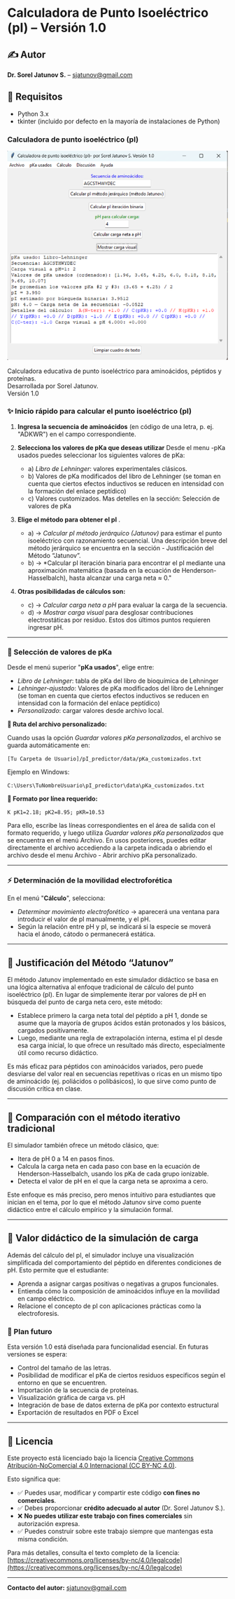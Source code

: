 # Calculadora de Punto Isoeléctrico (pI) – Versión 1.0

## ✍ Autor
**Dr. Sorel Jatunov S.** – sjatunov@gmail.com

## 🔧 Requisitos
- Python 3.x
- tkinter (incluido por defecto en la mayoría de instalaciones de Python)

### Calculadora de punto isoeléctrico (pI)

![Ejemplo de uso](pI_calculadora_ejemplo.png)

Calculadora educativa de punto isoeléctrico para aminoácidos, péptidos y proteínas.  
Desarrollada por Sorel Jatunov.  
Versión 1.0

### ✨ Inicio rápido para calcular el punto isoeléctrico (pI)

1. **Ingresa la secuencia de aminoácidos** (en código de una letra, p. ej. "ADKWR") en el campo correspondiente.

2. **Selecciona los valores de pKa que deseas utilizar**
Desde el menu -pKa usados puedes seleccionar los siguientes valores de pKa:
   - a) *Libro de Lehninger*: valores experimentales clásicos.
   - b) Valores de pKa modificados del libro de Lehninger (se toman en cuenta que ciertos efectos inductivos se reducen en intensidad con la formación del enlace peptídico)
   - c) Valores customizados.
Mas detelles en la sección: Selección de valores de pKa

3. **Elige el método para obtener el pI** .
   - a) → *Calcular pI método jerárquico (Jatunov)* para estimar el punto isoeléctrico con razonamiento secuencial. Una descripción breve del método jerárquico se encuentra en la sección - Justificación del Método “Jatunov”.
   - b) → *Calcular pI iteración binaria para encontrar el pI mediante una aproximación matemática (basada en la ecuación de Henderson-Hasselbalch), hasta alcanzar una carga neta ≈ 0."

4. **Otras posibilidadas de cálculos son:**

   - c) → *Calcular carga neta a pH* para evaluar la carga de la secuencia.
   - d) → *Mostrar carga visual* para desglosar contribuciones electrostáticas por residuo.
   Estos dos últimos puntos requieren ingresar pH.

---

### 📃 Selección de valores de pKa

Desde el menú superior "**pKa usados**", elige entre:

- *Libro de Lehninger*: tabla de pKa del libro de bioquímica de Lehninger 
- *Lehninger-ajustado*:  Valores de pKa modificados del libro de Lehninger (se toman en cuenta que ciertos efectos inductivos se reducen en intensidad con la formación del enlace peptídico)
- *Personalizado*: cargar valores desde archivo local.

**📁 Ruta del archivo personalizado:**

Cuando usas la opción *Guardar valores pKa personalizados*, el archivo se guarda automáticamente en:

```
[Tu Carpeta de Usuario]/pI_predictor/data/pKa_customizados.txt
```
Ejemplo en Windows:

```
C:\Users\TuNombreUsuario\pI_predictor\data\pKa_customizados.txt
```

**📌 Formato por línea requerido:**

```
K pK1=2.18; pK2=8.95; pKR=10.53
```

Para ello, escribe las líneas correspondientes en el área de salida con el formato requerido, y luego utiliza  *Guardar valores pKa personalizados* que se encuentra en el menú Archivo. En usos posteriores, puedes editar directamente el archivo accediendo a la carpeta indicada o abriendo el archivo desde el menu Archivo - Abrir archivo pKa personalizado.

---

### ⚡ Determinación de la movilidad electroforética

En el menú "**Cálculo**", selecciona:

- *Determinar movimiento electroforético* → aparecerá una ventana para introducir el valor de pI manualmente, y el pH.
- Según la relación entre pH y pI, se indicará si la especie se moverá hacia el ánodo, cátodo o permanecerá estática.

---


## 🧠 Justificación del Método “Jatunov”

El método Jatunov implementado en este simulador didáctico se basa en una lógica alternativa al enfoque tradicional de cálculo del punto isoeléctrico (pI). En lugar de simplemente iterar por valores de pH en búsqueda del punto de carga neta cero, este método:

- Establece primero la carga neta total del péptido a pH 1, donde se asume que la mayoría de grupos ácidos están protonados y los básicos, cargados positivamente.
- Luego, mediante una regla de extrapolación interna, estima el pI desde esa carga inicial, lo que ofrece un resultado más directo, especialmente útil como recurso didáctico.

Es más eficaz para péptidos con aminoácidos variados, pero puede desviarse del valor real en secuencias repetitivas o ricas en un mismo tipo de aminoácido (ej. poliácidos o polibásicos), lo que sirve como punto de discusión crítica en clase.

---

## 🔬 Comparación con el método iterativo tradicional

El simulador también ofrece un método clásico, que:

- Itera de pH 0 a 14 en pasos finos.
- Calcula la carga neta en cada paso con base en la ecuación de Henderson-Hasselbalch, usando los pKa de cada grupo ionizable.
- Detecta el valor de pH en el que la carga neta se aproxima a cero.

Este enfoque es más preciso, pero menos intuitivo para estudiantes que inician en el tema, por lo que el método Jatunov sirve como puente didáctico entre el cálculo empírico y la simulación formal.

---

## 🎯 Valor didáctico de la simulación de carga

Además del cálculo del pI, el simulador incluye una visualización simplificada del comportamiento del péptido en diferentes condiciones de pH. Esto permite que el estudiante:

- Aprenda a asignar cargas positivas o negativas a grupos funcionales.
- Entienda cómo la composición de aminoácidos influye en la movilidad en campo eléctrico.
- Relacione el concepto de pI con aplicaciones prácticas como la electroforesis.

### 📅 Plan futuro

Esta versión 1.0 está diseñada para funcionalidad esencial. En futuras versiones se espera:
- Control del tamaño de las letras.
- Posibilidad de modificar el pKa de ciertos residuos especificos según el entorno en que se encuentren.
- Importación de la secuencia de proteínas.
- Visualización gráfica de carga vs. pH
- Integración de base de datos externa de pKa por contexto estructural
- Exportación de resultados en PDF o Excel

---

## 📜 Licencia

Este proyecto está licenciado bajo la licencia [Creative Commons Atribución-NoComercial 4.0 Internacional (CC BY-NC 4.0)](https://creativecommons.org/licenses/by-nc/4.0/).

Esto significa que:

- ✅ Puedes usar, modificar y compartir este código **con fines no comerciales**.
- ✅ Debes proporcionar **crédito adecuado al autor** (Dr. Sorel Jatunov S.).
- ❌ **No puedes utilizar este trabajo con fines comerciales** sin autorización expresa.
- ✅ Puedes construir sobre este trabajo siempre que mantengas esta misma condición.

Para más detalles, consulta el texto completo de la licencia:  
[https://creativecommons.org/licenses/by-nc/4.0/legalcode](https://creativecommons.org/licenses/by-nc/4.0/legalcode)

---

**Contacto del autor:** sjatunov@gmail.com
